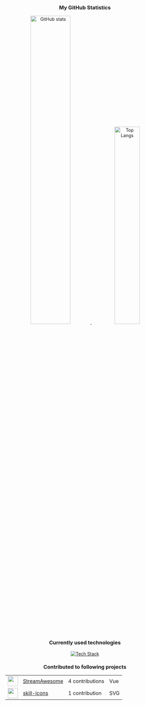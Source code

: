 <div align="center">
  <h3>My GitHub Statistics</h3>
  <p align="center">
    <a href="https://github.com/tim0-12432">
      <img width="50%" alt="GitHub stats" src="https://github-readme-stats.vercel.app/api?username=tim0-12432&show_icons=true&include_all_commits=true&text_bold=false&ring_color=f5dd42&count_private=true&title_color=cdd9e5&rank_icon=github&text_color=cdd9e5&icon_color=768390&bg_color=22272E&hide_border=true&hide_title=true"/>
    </a>
    &nbsp;&nbsp;
    <a href="https://github.com/tim0-12432?tab=repositories">
      <img width="40%" alt="Top Langs" src="https://github-readme-stats.vercel.app/api/top-langs/?username=tim0-12432&layout=compact&langs_count=8&title_color=cdd9e5&text_color=cdd9e5&icon_color=768390&bg_color=22272E&hide_border=true&hide_title=true"/>
    </a>
  </p>

  <h3>Currently used technologies</h3>
  <a href="https://github.com/tim0-12432?tab=repositories">
    <img src="https://go-skill-icons.vercel.app/api/icons?i=ts,react,sass,git,python,flask,docker,java,cs,jupyter&perline=5&theme=dark" alt="Tech Stack" />
  </a>

<!-- START_CONTRIBUTIONS -->
<h3>Contributed to following projects</h3>
<table>
<tr><td><a href='https://github.com/sebinside' target='_blank'><img src='https://avatars.githubusercontent.com/u/7331248?u=e181c004f8e9d6b199d9498ca27989bf29429ae3&v=4' height='32' width='32' /></a></td><td><a href='https://github.com/sebinside/StreamAwesome' target='_blank'>StreamAwesome</a></td><td>4 contributions</td><td>Vue</td></tr>
<tr><td><a href='https://github.com/tandpfun' target='_blank'><img src='https://avatars.githubusercontent.com/u/28990589?u=ca0483235c2e9cacaa2f98234a1875e51152c3cd&v=4' height='32' width='32' /></a></td><td><a href='https://github.com/tandpfun/skill-icons' target='_blank'>skill-icons</a></td><td>1 contribution</td><td>SVG</td></tr>
</table>
<!-- END_CONTRIBUTIONS -->

<br/>
<br/>
<br/>
<br/>

<!-- START_AOC_BADGE -->
<!-- END_AOC_BADGE -->
</div>
